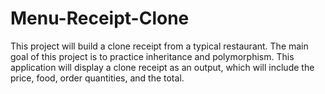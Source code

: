 # Menu-Receipt-Clone
This project will build a clone receipt from a typical restaurant. The main goal of this project is to practice inheritance and polymorphism.
This application will display a clone receipt as an output, which will include the price, food, order quantities, and the total. 
